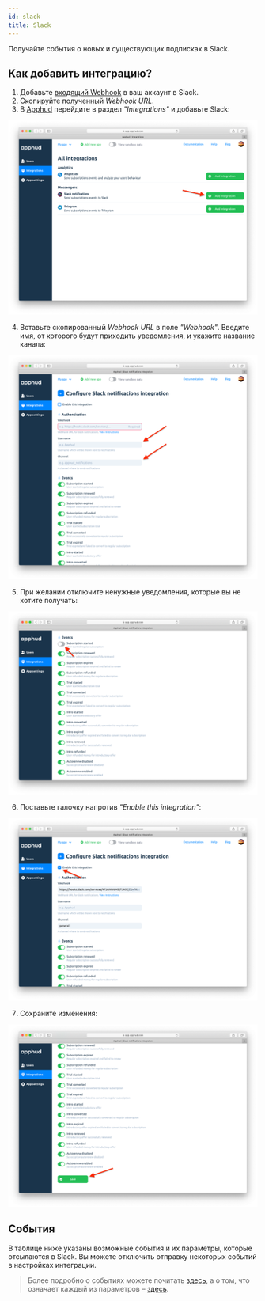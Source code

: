 ```yaml
---
id: slack
title: Slack
---
```


Получайте события о новых и существующих подписках в Slack.

## Как добавить интеграцию?

1. Добавьте <a href="https://slack.com/apps/A0F7XDUAZ-incoming-webhooks" target="_blank">входящий Webhook</a> в ваш аккаунт в Slack.
2. Скопируйте полученный *Webhook URL*.
3. В <a href="https://app.apphud.com/" target="_blank">Apphud</a> перейдите в раздел *"Integrations"* и добавьте Slack: 

![slack-adding-integration](assets/slack-adding-integration.png)

4. Вставьте скопированный *Webhook URL* в поле *"Webhook"*. Введите имя, от которого будут приходить уведомления, и укажите название канала:

![slack-name-channel](assets/slack-name-channel.png)

5. При желании отключите ненужные уведомления, которые вы не хотите получать:

![slack-disable-events](assets/slack-disable-events.png)

6. Поставьте галочку напротив *"Enable this integration"*:

![slack-enable-integration](assets/slack-enable-integration.png)

7. Сохраните изменения:

![slack-save](assets/slack-save.png)

## События

В таблице ниже указаны возможные события и их параметры, которые отсылаются в Slack. Вы можете отключить отправку некоторых событий в настройках интеграции.

> Более подробно о событиях можете почитать [здесь](events.md), а о том, что означает каждый из параметров – [здесь](integrations.md).